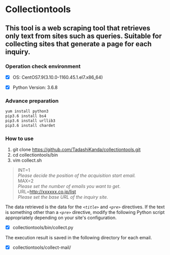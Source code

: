 # Collectiontools

## This tool is a web scraping tool that retrieves only text from sites such as queries.  Suitable for collecting sites that generate a page for each inquiry.  


### Operation check environment
- [x] OS: CentOS7.9(3.10.0-1160.45.1.el7.x86_64)
- [x] Python Version: 3.6.8


### Advance preparation

```bash
yum install python3
pip3.6 install bs4
pip3.6 install urllib3
pip3.6 install chardet
```

### How to use

1. git clone https://github.com/TadashiKanda/collectiontools.git  
2. cd collectiontools/bin  
3. vim collect.sh  

>   INT=1  
>   *Please decide the position of the acquisition start email.*  
>   MAX=2  
>   *Please set the number of emails you want to get.*   
>   URL=http://xxxxxx.co.jp/list  
>   *Please set the base URL of the inquiry site.*  


The data retrieved is the data for the *`<title>`* and *`<pre>`* directives.
If the text is something other than a *`<pre>`* directive, modify the following Python script appropriately depending on your site's configuration.
 - [x] collectiontools/bin/collect.py

The execution result is saved in the following directory for each email.
 - [x] collectiontools/collect-mail/

